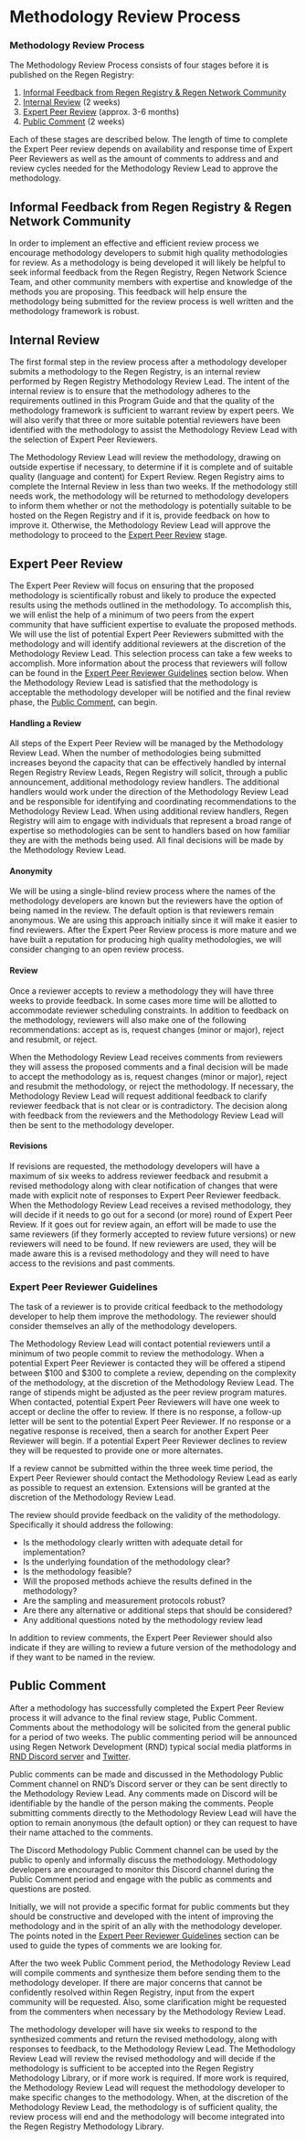 # Methodology Review Process

### Methodology Review Process

The Methodology Review Process consists of four stages before it is published on the Regen Registry:

1. [Informal Feedback from Regen Registry & Regen Network Community](methodology-review-process.md#informal-feedback-from-regen-registry-and-regen-network-community)
2. [Internal Review](methodology-review-process.md#internal-review) (2 weeks)
3. [Expert Peer Review](methodology-review-process.md#expert-peer-review) (approx. 3-6 months)
4. [Public Comment](methodology-review-process.md#public-comment) (2 weeks)

Each of these stages are described below.  The length of time to complete the Expert Peer review depends on availability and response time of Expert Peer Reviewers as well as the amount of comments to address and and review cycles needed for the Methodology Review Lead to approve the methodology.

## Informal Feedback from Regen Registry & Regen Network Community

In order to implement an effective and efficient review process we encourage methodology developers to submit high quality methodologies for review. As a methodology is being developed it will likely be helpful to seek informal feedback from the Regen Registry, Regen Network Science Team, and other community members with expertise and knowledge of the methods you are proposing. This feedback will help ensure the methodology being submitted for the review process is well written and the methodology framework is robust.

## Internal Review

The first formal step in the review process after a methodology developer submits a methodology to the Regen Registry, is an internal review performed by Regen Registry Methodology Review Lead. The intent of the internal review is to ensure that the methodology adheres to the requirements outlined in this Program Guide and that the quality of the methodology framework is sufficient to warrant review by expert peers. We will also verify that three or more suitable potential reviewers have been identified with the methodology to assist the Methodology Review Lead with the selection of Expert Peer Reviewers.

The Methodology Review Lead will review the methodology, drawing on outside expertise if necessary, to determine if it is complete and of suitable quality (language and content) for Expert Review. Regen Registry aims to complete the Internal Review in less than two weeks. If the methodology still needs work, the methodology will be returned to methodology developers to inform them whether or not the methodology is potentially suitable to be hosted on the Regen Registry and if it is, provide feedback on how to improve it. Otherwise, the Methodology Review Lead will approve the methodology to proceed to the [Expert Peer Review](methodology-review-process.md#expert-peer-review) stage.

## Expert Peer Review

The Expert Peer Review will focus on ensuring that the proposed methodology is scientifically robust and likely to produce the expected results using the methods outlined in the methodology. To accomplish this, we will enlist the help of a minimum of two peers from the expert community that have sufficient expertise to evaluate the proposed methods. We will use the list of potential Expert Peer Reviewers submitted with the methodology and will identify additional reviewers at the discretion of the Methodology Review Lead. This selection process can take a few weeks to accomplish. More information about the process that reviewers will follow can be found in the [Expert Peer Reviewer Guidelines](methodology-review-process.md#expert-peer-reviewer-guidelines) section below. When the Methodology Review Lead is satisfied that the methodology is acceptable the methodology developer will be notified and the final review phase, the [Public Comment](methodology-review-process.md#public-comment), can begin.

#### **Handling a Review**

All steps of the Expert Peer Review will be managed by the Methodology Review Lead. When the number of methodologies being submitted increases beyond the capacity that can be effectively handled by internal Regen Registry Review Leads, Regen Registry will solicit, through a public announcement, additional methodology review handlers. The additional handlers would work under the direction of the Methodology Review Lead and be responsible for identifying and coordinating recommendations to the Methodology Review Lead. When using additional review handlers, Regen Registry will aim to engage with individuals that represent a broad range of expertise so methodologies can be sent to handlers based on how familiar they are with the methods being used. All final decisions will be made by the Methodology Review Lead.

#### **Anonymity**

We will be using a single-blind review process where the names of the methodology developers are known but the reviewers have the option of being named in the review. The default option is that reviewers remain anonymous. We are using this approach initially since it will make it easier to find reviewers. After the Expert Peer Review process is more mature and we have built a reputation for producing high quality methodologies, we will consider changing to an open review process.

#### **Review**

Once a reviewer accepts to review a methodology they will have three weeks to provide feedback. In some cases more time will be allotted to accommodate reviewer scheduling constraints. In addition to feedback on the methodology, reviewers will also make one of the following recommendations: accept as is, request changes (minor or major), reject and resubmit, or reject.

When the Methodology Review Lead receives comments from reviewers they will assess the proposed comments and a final decision will be made to accept the methodology as is, request changes (minor or major), reject and resubmit the methodology, or reject the methodology. If necessary, the Methodology Review Lead will request additional feedback to clarify reviewer feedback that is not clear or is contradictory. The decision along with feedback from the reviewers and the Methodology Review Lead will then be sent to the methodology developer.

#### **Revisions**

If revisions are requested, the methodology developers will have a maximum of six weeks to address reviewer feedback and resubmit a revised methodology along with clear notification of changes that were made with explicit note of responses to  Expert Peer Reviewer feedback. When the Methodology Review Lead receives a revised methodology, they will decide if it needs to go out for a second (or more) round of Expert Peer Review. If it goes out for review again, an effort will be made to use the same reviewers (if they formerly accepted to review future versions) or new reviewers will need to be found. If new reviewers are used, they will be made aware this is a revised methodology and they will need to have access to the revisions and past comments.

### **Expert Peer Reviewer Guidelines**

The task of a reviewer is to provide critical feedback to the methodology developer to help them improve the methodology. The reviewer should consider themselves an ally of the methodology developers.

The Methodology Review Lead will contact potential reviewers until a minimum of two people commit to review the methodology. When a potential Expert Peer Reviewer is contacted they will be offered a stipend between $100 and $300 to complete a review, depending on the complexity of the methodology, at the discretion of the Methodology Review Lead. The range of stipends might be adjusted as the peer review program matures. When contacted, potential Expert Peer Reviewers will have one week to accept or decline the offer to review. If there is no response, a follow-up letter will be sent to the potential Expert Peer Reviewer. If no response or a negative response is received, then a search for another Expert Peer Reviewer will begin. If a potential Expert Peer Reviewer declines to review they will be requested to provide one or more alternates.

If a review cannot be submitted within the three week time period, the Expert Peer Reviewer should contact the Methodology Review Lead as early as possible to request an extension. Extensions will be granted at the discretion of the Methodology Review Lead.

The review should provide feedback on the validity of the methodology. Specifically it should address the following:

* Is the methodology clearly written with adequate detail for implementation?
* Is the underlying foundation of the methodology clear?
* Is the methodology feasible?
* Will the proposed methods achieve the results defined in the methodology?
* Are the sampling and measurement protocols robust?
* Are there any alternative or additional steps that should be considered?
* Any additional questions noted by the methodology review lead

In addition to review comments, the Expert Peer Reviewer should also indicate if they are willing to review a future version of the methodology and if they want to be named in the review.

## Public Comment

After a methodology has successfully completed the Expert Peer Review process it will advance to the final review stage, Public Comment. Comments about the methodology will be solicited from the general public for a period of two weeks. The public commenting period will be announced using Regen Network Development (RND) typical social media platforms in [RND Discord server](https://discord.com/invite/guw5TGzCFR) and [Twitter](https://twitter.com/regen\_network?ref\_src=twsrc%5Egoogle%7Ctwcamp%5Eserp%7Ctwgr%5Eauthor).

Public comments can be made and discussed in the Methodology Public Comment channel on RND’s Discord server or they can be sent directly to the Methodology Review Lead. Any comments made on Discord will be identifiable by the handle of the person making the comments. People submitting comments directly to the Methodology Review Lead will have the option to remain anonymous (the default option) or they can request to have their name attached to the comments.

The Discord Methodology Public Comment channel can be used by the public to openly and informally discuss the methodology. Methodology developers are encouraged to monitor this Discord channel during the Public Comment period and engage with the public as comments and questions are posted.

Initially, we will not provide a specific format for public comments but they should be constructive and developed with the intent of improving the methodology and in the spirit of an ally with the methodology developer. The points noted in the [Expert Peer Reviewer Guidelines](methodology-review-process.md#expert-peer-reviewer-guidelines) section can be used to guide the types of comments we are looking for.

After the two week Public Comment period, the Methodology Review Lead will compile comments and synthesize them before sending them to the methodology developer. If there are major concerns that cannot be confidently resolved within Regen Registry, input from the expert community will be requested. Also, some clarification might be requested from the commenters when necessary by the Methodology Review Lead.

The methodology developer will have six weeks to respond to the synthesized comments and return the revised methodology, along with responses to feedback, to the Methodology Review Lead. The Methodology Review Lead will review the revised methodology and will decide if the methodology is sufficient to be accepted into the Regen Registry Methodology Library, or if more work is required. If more work is required, the Methodology Review Lead will request the methodology developer to make specific changes to the methodology. When, at the discretion of the Methodology Review Lead, the methodology is of sufficient quality, the review process will end and the methodology will become integrated into the Regen Registry Methodology Library.
